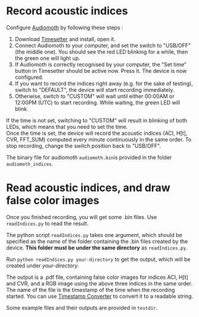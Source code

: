 # Record acoustic indices

Configure [Audiomoth](https://www.openacousticdevices.info/) by following these steps :    

1. Download [Timesetter](https://www.openacousticdevices.info/timesetter-app) and install, open it.   
2. Connect Audiomoth to your computer, and set the switch to "USB/OFF" (the middle one). You should see the red LED blinking for a while, then the green one will light up.
3. If Audiomoth is correctly recognised by your computer, the "Set time" button in Timesetter should be active now. Press it. The device is now configured.  
4. If you want to record the indices right away (e.g. for the sake of testing), switch to "DEFAULT", the device will start recording immediately.
5. Otherwise, switch to "CUSTOM" will wait until either 00:00AM or 12:00PM (UTC) to start recording. While waiting, the green LED will blink.  
  
If the time is not set, switching to "CUSTOM" will result in blinking of both LEDs, which means that you need to set the time.  
Once the time is set, the device will record the acoustic indices (ACI, H[t], CVR, FFT_SUM) computed every minute continuously in the same order. To stop recording, change the switch position back to "USB/OFF".  

The binary file for audiomoth `audiomoth.bin`is provided in the folder `audiomoth_indices`.

# Read acoustic indices, and draw false color images

Once you finished recording, you will get some .bin files. Use `readIndices.py` to read the result.  

The python script `readIndices.py` takes one argument, which should be specified as the name of the folder containing the .bin files created by the device. **This folder must be under the same directory** as `readIndices.py`.  

Run `python readIndices.py your-directory` to get the output, which will be created under *your-directory*.  

The output is a .pdf file, containing false color images for indices ACI, H[t] and CVR, and a RGB image using the above three indices in the same order. The name of the file is the timestamp of the time when the recording started. You can use [Timestamp Converter](https://www.epochconverter.com/hex) to convert it to a readable string.

Some example files and their outputs are provided in `testdir`.  

